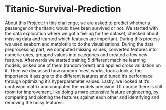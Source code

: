 # Titanic-Survival-Prediction
About this Project: In this challenge, we are asked to predict whether a passenger on the titanic would have been survived or not.
We started with the data exploration where we got a feeling for the dataset, checked about missing data and learned which features are important. During this process we used seaborn and matplotlib to do the visualizations. During the data preprocessing part, we computed missing values, converted features into numeric ones, grouped values into categories and created a few new features. Afterwards we started training 5 different machine learning models, picked one of them (random forest) and applied cross validation on it. Then we discussed how random forest works, took a look at the importance it assigns to the different features and tuned it’s performace through optimizing it’s hyperparameter values. Lastly, we looked at it’s confusion matrix and computed the models precision.
Of course there is still room for improvement, like doing a more extensive feature engineering, by comparing and plotting the features against each other and identifying and removing the noisy features.
